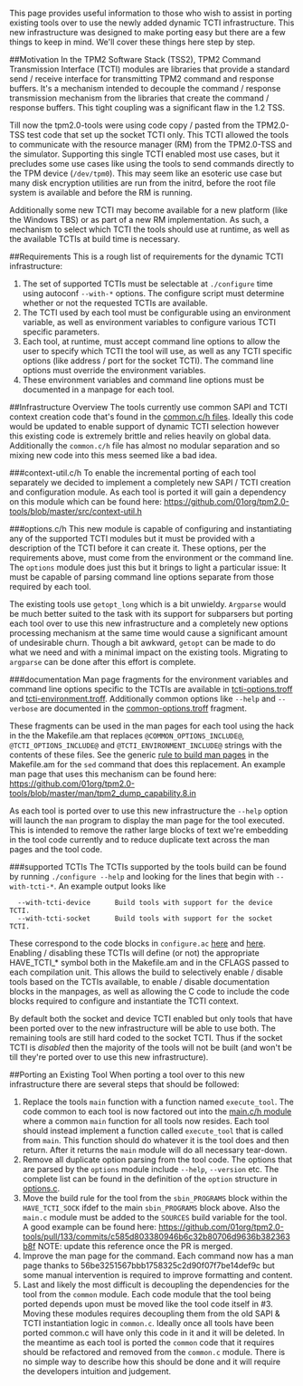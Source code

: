 This page provides useful information to those who wish to assist in porting existing tools over to use the newly added dynamic TCTI infrastructure. This new infrastructure was designed to make porting easy but there are a few things to keep in mind. We'll cover these things here step by step.

##Motivation
In the TPM2 Software Stack (TSS2), TPM2 Command Transmission Interface (TCTI) modules are libraries that provide a standard send / receive interface for transmitting TPM2 command and response buffers. It's a mechanism intended to decouple the command / response transmission mechanism from the libraries that create the command / response buffers. This tight coupling was a significant flaw in the 1.2 TSS.

Till now the tpm2.0-tools were using code copy / pasted from the TPM2.0-TSS test code that set up the socket TCTI only. This TCTI allowed the tools to communicate with the resource manager (RM) from the TPM2.0-TSS and the simulator. Supporting this single TCTI enabled most use cases, but it precludes some use cases like using the tools to send commands directly to the TPM device (`/dev/tpm0`). This may seem like an esoteric use case but many disk encryption utilities are run from the initrd, before the root file system is available and before the RM is running. 

Additionally some new TCTI may become available for a new platform (like the Windows TBS) or as part of a new RM implementation. As such, a mechanism to select which TCTI the tools should use at runtime, as well as the available TCTIs at build time is necessary.

##Requirements
This is a rough list of requirements for the dynamic TCTI infrastructure:

1. The set of supported TCTIs must be selectable at `./configure` time using autoconf `--with-*` options. The configure script must determine whether or not the requested TCTIs are available.
2. The TCTI used by each tool must be configurable using an environment variable, as well as environment variables to configure various TCTI specific parameters.
3. Each tool, at runtime, must accept command line options to allow the user to specify which TCTI the tool will use, as well as any TCTI specific options (like address / port for the socket TCTI). The command line options must override the environment variables.
4. These environment variables and command line options must be documented in a manpage for each tool.

##Infrastructure Overview
The tools currently use common SAPI and TCTI context creation code that's found in the [common.c/h files](https://github.com/01org/tpm2.0-tools/blob/master/src/common.c#L244). Ideally this code would be updated to enable support of dynamic TCTI selection however this existing code is extremely brittle and relies heavily on global data. Additionally the `common.c/h` file has almost no modular separation and so mixing new code into this mess seemed like a bad idea.

###context-util.c/h
To enable the incremental porting of each tool separately we decided to implement a completely new SAPI / TCTI creation and configuration module. As each tool is ported it will gain a dependency on this module which can be found here: https://github.com/01org/tpm2.0-tools/blob/master/src/context-util.h

###options.c/h
This new module is capable of configuring and instantiating any of the supported TCTI modules but it must be provided with a description of the TCTI before it can create it. These options, per the requirements above, must come from the environment or the command line. The `options` module does just this but it brings to light a particular issue: It must be capable of parsing command line options separate from those required by each tool.

The existing tools use `getopt_long` which is a bit unwieldy. `Argparse` would be much better suited to the task with its support for subparsers but porting each tool over to use this new infrastructure and a completely new options processing mechanism at the same time would cause a significant amount of undesirable churn. Though a bit awkward, `getopt` can be made to do what we need and with a minimal impact on the existing tools. Migrating to `argparse` can be done after this effort is complete.

###documentation
Man page fragments for the environment variables and command line options specific to the TCTIs are available in [tcti-options.troff](https://github.com/01org/tpm2.0-tools/blob/master/man/tcti-options.troff) and [tcti-environment.troff](https://github.com/01org/tpm2.0-tools/blob/master/man/tcti-environment.troff). Additionally common options like `--help` and `--verbose` are documented in the [common-options.troff](https://github.com/01org/tpm2.0-tools/blob/master/man/common-options.troff) fragment.

These fragments can be used in the man pages for each tool using the hack in the the Makefile.am that replaces `@COMMON_OPTIONS_INCLUDE@`, `@TCTI_OPTIONS_INCLUDE@` and `@TCTI_ENVIRONMENT_INCLUDE@` strings with the contents of these files. See the generic [rule to build man pages](https://github.com/01org/tpm2.0-tools/blob/master/Makefile.am#L202) in the Makefile.am for the `sed` command that does this replacement. An example man page that uses this mechanism can be found here: https://github.com/01org/tpm2.0-tools/blob/master/man/tpm2_dump_capability.8.in

As each tool is ported over to use this new infrastructure the `--help` option will launch the `man` program to display the man page for the tool executed. This is intended to remove the rather large blocks of text we're embedding in the tool code currently and to reduce duplicate text across the man pages and the tool code.

###supported TCTIs
The TCTIs supported by the tools build can be found by running `./configure --help` and looking for the lines that begin with `--with-tcti-*`. An example output looks like
```
  --with-tcti-device      Build tools with support for the device TCTI.
  --with-tcti-socket      Build tools with support for the socket TCTI.
```
These correspond to the code blocks in `configure.ac` [here](https://github.com/01org/tpm2.0-tools/blob/master/configure.ac#L9) and [here](https://github.com/01org/tpm2.0-tools/blob/master/configure.ac#L27). Enabling / disabling these TCTIs will define (or not) the appropriate HAVE_TCTI_* symbol both in the Makefile.am and in the CFLAGS passed to each compilation unit. This allows the build to selectively enable / disable tools based on the TCTIs available, to enable / disable documentation blocks in the manpages, as well as allowing the C code to include the code blocks required to configure and instantiate the TCTI context.

By default both the socket and device TCTI enabled but only tools that have been ported over to the new infrastructure will be able to use both. The remaining tools are still hard coded to the socket TCTI. Thus if the socket TCTI is *disabled* then the majority of the tools will not be built (and won't be till they're ported over to use this new infrastructure).

##Porting an Existing Tool
When porting a tool over to this new infrastructure there are several steps that should be followed:

1. Replace the tools `main` function with a function named `execute_tool`. The code common to each tool is now factored out into the [main.c/h module](https://github.com/01org/tpm2.0-tools/blob/master/src/main.c) where a common `main` function for all tools now resides. Each tool should instead implement a function called `execute_tool` that is called from `main`. This function should do whatever it is the tool does and then return. After it returns the `main` module will do all necessary tear-down.
2. Remove all duplicate option parsing from the tool code. The options that are parsed by the `options` module include `--help`, `--version` etc. The complete list can be found in the definition of the `option` structure in [options.c](https://github.com/01org/tpm2.0-tools/blob/master/src/options.c#L182).
3. Move the build rule for the tool from the `sbin_PROGRAMS` block within the `HAVE_TCTI_SOCK` ifdef to the main `sbin_PROGRAMS` block above. Also the `main.c` module must be added to the `SOURCES` build variable for the tool. A good example can be found here: https://github.com/01org/tpm2.0-tools/pull/133/commits/c585d803380946b6c32b80706d9636b382363b8f NOTE: update this reference once the PR is merged.
4. Improve the man page for the command. Each command now has a man page thanks to 56be3251567bbb1758325c2d90f07f7be14def9c but some manual intervention is required to improve formatting and content.
5. Last and likely the most difficult is decoupling the dependencies for the tool from the `common` module. Each code module that the tool being ported depends upon must be moved like the tool code itself in #3. Moving these modules requires decoupling them from the old SAPI & TCTI instantiation logic in `common.c`. Ideally once all tools have been ported common.c will have only this code in it and it will be deleted. In the meantime as each tool is ported the `common` code that it requires should be refactored and removed from the `common.c` module. There is no simple way to describe how this should be done and it will require the developers intuition and judgement.